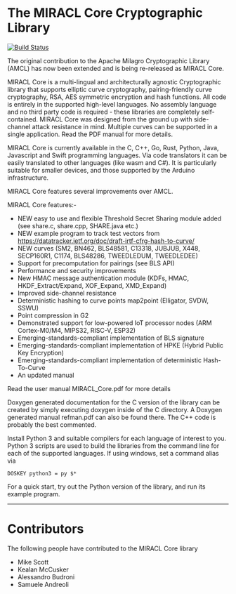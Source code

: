 # The MIRACL Core Cryptographic Library

[![Build Status](https://travis-ci.org/miracl/core.svg?branch=master)](https://travis-ci.org/miracl/core)

The original contribution to the Apache Milagro Cryptographic Library (AMCL)
has now been extended and is being re-released as MIRACL Core.


MIRACL Core is a multi-lingual and architecturally agnostic Cryptographic
library that supports elliptic curve cryptography, pairing-friendly curve
cryptography, RSA, AES symmetric encryption and hash functions. All code
is entirely in the supported high-level languages. No assembly language
and no third party code is required - these libraries are completely self-
contained. MIRACL Core was designed from the ground up with side-channel
attack resistance in mind. Multiple curves can be supported in a single
application. Read the PDF manual for more details.

MIRACL Core is currently available in the C, C++, Go, Rust, Python, Java, 
Javascript and Swift programming languages. Via code translators it
can be easily translated to other languages (like wasm and C#). It is
particularly suitable for smaller devices, and those supported by the 
Arduino infrastructure.

MIRACL Core features several improvements over AMCL. 

MIRACL Core features:-

- NEW easy to use and flexible Threshold Secret Sharing module added (see share.c, share.cpp, SHARE.java etc.) 
- NEW example program to track test vectors from https://datatracker.ietf.org/doc/draft-irtf-cfrg-hash-to-curve/
- NEW curves (SM2, BN462, BLS48581, C13318, JUBJUB, X448, SECP160R1, C1174, BLS48286, TWEEDLEDUM, TWEEDLEDEE)
- Support for precomputation for pairings (see BLS API)
- Performance and security improvements
- New HMAC message authentication module (KDFs, HMAC, HKDF_Extract/Expand, XOF_Expand, XMD_Expand)
- Improved side-channel resistance
- Deterministic hashing to curve points map2point (Elligator, SVDW, SSWU)
- Point compression in G2
- Demonstrated support for low-powered IoT processor nodes (ARM Cortex-M0/M4, MIPS32, RISC-V, ESP32)
- Emerging-standards-compliant implementation of BLS signature
- Emerging-standards-compliant implementation of HPKE (Hybrid Public Key Encryption) 
- Emerging-standards-compliant implementation of deterministic Hash-To-Curve
- An updated manual

Read the user manual MIRACL_Core.pdf for more details

Doxygen generated documentation for the C version of the library can be
created by simply executing doxygen inside of the C directory. A Doxygen 
generated manual refman.pdf can also be found there. The C++ code is 
probably the best commented.

Install Python 3 and suitable compilers for each language of interest to you.
Python 3 scripts are used to build the libraries from the command line for
each of the supported languages. If using windows, set a command alias via

    DOSKEY python3 = py $*

For a quick start, try out the Python version of the library, and run its
example program.

-------------------------------------------

# Contributors

The following people have contributed to the MIRACL Core library

- Mike Scott
- Kealan McCusker
- Alessandro Budroni
- Samuele Andreoli

